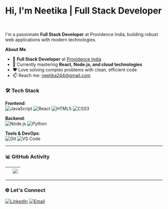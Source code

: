 <p align="center">
  <h1>Hi, I'm Neetika | Full Stack Developer</h1>
</p>

<br />

I'm a passionate **Full Stack Developer** at Providence India, building robust web applications with modern technologies.

**About Me**

- 💼 **Full Stack Developer** at [Providence India](https://www.providence.org/)
- 🌱 Currently mastering **React, Node.js, and cloud technologies**
- ❤️ Love solving complex problems with clean, efficient code
- 📫 Reach me: [neetika244@gmail.com](mailto:neetika244@gmail.com)

### 🛠️ Tech Stack
**Frontend**:  
![JavaScript](https://img.shields.io/badge/-JavaScript-F7DF1E?logo=javascript&logoColor=black)
![React](https://img.shields.io/badge/-React-61DAFB?logo=react&logoColor=black)
![HTML5](https://img.shields.io/badge/-HTML5-E34F26?logo=html5&logoColor=white)
![CSS3](https://img.shields.io/badge/-CSS3-1572B6?logo=css3&logoColor=white)

**Backend**:  
![Node.js](https://img.shields.io/badge/-Node.js-339933?logo=node.js&logoColor=white)
![Python](https://img.shields.io/badge/-Python-3776AB?logo=python&logoColor=white)

**Tools & DevOps**:  
![Git](https://img.shields.io/badge/-Git-F05032?logo=git&logoColor=white)
![VS Code](https://img.shields.io/badge/-VS%20Code-007ACC?logo=visual-studio-code&logoColor=white)

---

### 📊 GitHub Activity
|</a> | <a href="https://github.com/neetika111"><img align="center" src="https://github-readme-stats.vercel.app/api/top-langs/?username=neetika111&layout=compact&theme=radical&hide_border=true" /></a> |
| ------------- | ------------- |

---

### 🌐 Let's Connect
[![LinkedIn](https://img.shields.io/badge/LinkedIn-0077B5?logo=linkedin&logoColor=white)](https://www.linkedin.com/in/neetika-92245018b/)
[![Email](https://img.shields.io/badge/Gmail-D14836?logo=gmail&logoColor=white)](mailto:neetika244@gmail.com)
